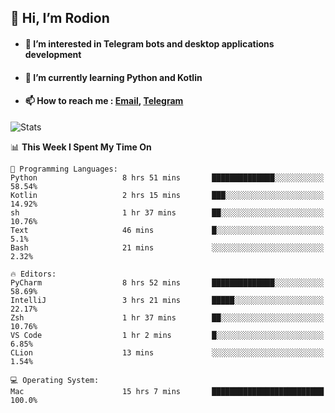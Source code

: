 ## 👋 Hi, I’m Rodion
- #### 👀 I’m interested in Telegram bots and desktop applications development
- #### 🌱 I’m currently learning Python and Kotlin
- #### 📫 How to reach me : [Email](mailto:me@lavn.ml), [Telegram](https://t.me/fast_geek)

![Stats](https://github-readme-stats.vercel.app/api?username=fast-geek&show_icons=true&theme=react&hide=issues&count_private=true&layout=compact)


<!--START_SECTION:waka-->
📊 **This Week I Spent My Time On** 

```text
💬 Programming Languages: 
Python                   8 hrs 51 mins       ██████████████░░░░░░░░░░░   58.54% 
Kotlin                   2 hrs 15 mins       ███░░░░░░░░░░░░░░░░░░░░░░   14.92% 
sh                       1 hr 37 mins        ██░░░░░░░░░░░░░░░░░░░░░░░   10.76% 
Text                     46 mins             █░░░░░░░░░░░░░░░░░░░░░░░░   5.1% 
Bash                     21 mins             ░░░░░░░░░░░░░░░░░░░░░░░░░   2.32%

🔥 Editors: 
PyCharm                  8 hrs 52 mins       ██████████████░░░░░░░░░░░   58.69% 
IntelliJ                 3 hrs 21 mins       █████░░░░░░░░░░░░░░░░░░░░   22.17% 
Zsh                      1 hr 37 mins        ██░░░░░░░░░░░░░░░░░░░░░░░   10.76% 
VS Code                  1 hr 2 mins         █░░░░░░░░░░░░░░░░░░░░░░░░   6.85% 
CLion                    13 mins             ░░░░░░░░░░░░░░░░░░░░░░░░░   1.54%

💻 Operating System: 
Mac                      15 hrs 7 mins       █████████████████████████   100.0%

```


<!--END_SECTION:waka-->
